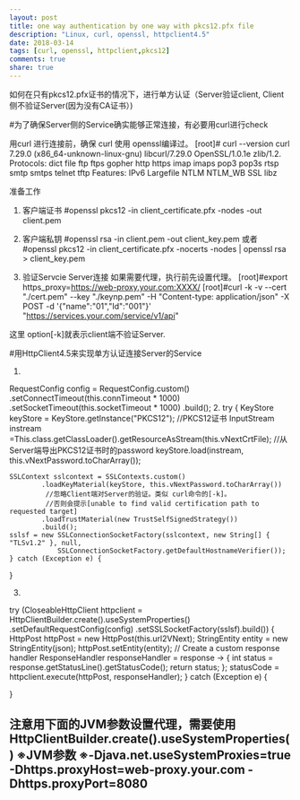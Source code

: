 ```yaml
---
layout: post
title: one way authentication by one way with pkcs12.pfx file
description: "Linux, curl, openssl, httpclient4.5"
date: 2018-03-14
tags: [curl, openssl, httpclient,pkcs12]
comments: true
share: true
---
```


如何在只有pkcs12.pfx证书的情况下，进行单方认证（Server验证client, Client侧不验证Server(因为没有CA证书）)

#为了确保Server侧的Service确实能够正常连接，有必要用curl进行check

用curl 进行连接前，确保 curl 使用 openssl编译过。
[root]# curl --version
curl 7.29.0 (x86_64-unknown-linux-gnu) libcurl/7.29.0 OpenSSL/1.0.1e zlib/1.2.
Protocols: dict file ftp ftps gopher http https imap imaps pop3 pop3s rtsp smtp smtps telnet tftp
Features: IPv6 Largefile NTLM NTLM_WB SSL libz

准备工作
1. 客户端证书
#openssl pkcs12 -in client_certificate.pfx -nodes -out client.pem

2. 客户端私钥
#openssl rsa -in client.pem -out client_key.pem
或者
#openssl pkcs12 -in client_certificate.pfx -nocerts -nodes | openssl rsa > client_key.pem

3. 验证Servcie Server连接
如果需要代理，执行前先设置代理。
[root]#export https_proxy=https://web-proxy.your.com:XXXX/
[root]#curl -k -v --cert "./cert.pem" --key "./keynp.pem" -H "Content-type: application/json" -X POST -d '{"name":"01","Id":"001"}' "https://services.your.com/service/v1/api"

这里 option[-k]就表示client端不验证Server.


#用HttpClient4.5来实现单方认证连接Server的Service

1.
RequestConfig config = RequestConfig.custom()
              	.setConnectTimeout(this.connTimeout * 1000)
		.setSocketTimeout(this.socketTimeout * 1000)
		.build();
2.
try {
	KeyStore keyStore = KeyStore.getInstance("PKCS12");
	//PKCS12证书
	InputStream instream =This.class.getClassLoader().getResourceAsStream(this.vNextCrtFile);
	//从Server端导出PKCS12证书时的password
	keyStore.load(instream, this.vNextPassword.toCharArray());

	SSLContext sslcontext = SSLContexts.custom()
			.loadKeyMaterial(keyStore, this.vNextPassword.toCharArray())
			 //忽略Client端对Server的验证。类似 curl命令的[-k]。
			 //否则会提示[unable to find valid certification path to requested target]
			.loadTrustMaterial(new TrustSelfSignedStrategy())
			.build();
	sslsf = new SSLConnectionSocketFactory(sslcontext, new String[] { "TLSv1.2" }, null,
				SSLConnectionSocketFactory.getDefaultHostnameVerifier());
	} catch (Exception e) {
}

3.
try (CloseableHttpClient httpclient = HttpClientBuilder.create().useSystemProperties()
				.setDefaultRequestConfig(config)
				.setSSLSocketFactory(sslsf).build()) {
           HttpPost httpPost = new HttpPost(this.url2VNext);
           StringEntity entity = new StringEntity(json);
           httpPost.setEntity(entity);
           // Create a custom response handler
           ResponseHandler<Integer> responseHandler = response -> {
                int status = response.getStatusLine().getStatusCode();
                return status;
           };
	statusCode = httpclient.execute(httpPost, responseHandler);
} catch (Exception e) {

}

 注意用下面的JVM参数设置代理，需要使用HttpClientBuilder.create().useSystemProperties()
 ※JVM参数
 ※-Djava.net.useSystemProxies=true -Dhttps.proxyHost=web-proxy.your.com -Dhttps.proxyPort=8080
---
